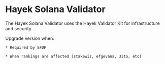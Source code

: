 # Hayek Solana Validator

The Hayek Solana Validator uses the Hayek Validator Kit for infrastructure and security.



Upgrade version when:

```
* Required by SFDP

* When rankings are affected (stakewiz, efgevana, Jito, etc) 
```
